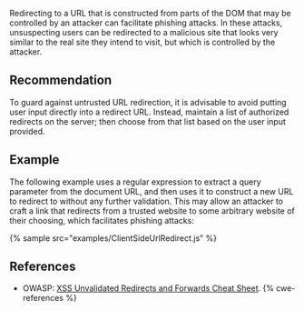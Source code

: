Redirecting to a URL that is constructed from parts of the DOM that may be controlled by an attacker can facilitate phishing attacks. In these attacks, unsuspecting users can be redirected to a malicious site that looks very similar to the real site they intend to visit, but which is controlled by the attacker.


## Recommendation
To guard against untrusted URL redirection, it is advisable to avoid putting user input directly into a redirect URL. Instead, maintain a list of authorized redirects on the server; then choose from that list based on the user input provided.


## Example
The following example uses a regular expression to extract a query parameter from the document URL, and then uses it to construct a new URL to redirect to without any further validation. This may allow an attacker to craft a link that redirects from a trusted website to some arbitrary website of their choosing, which facilitates phishing attacks:

{% sample src="examples/ClientSideUrlRedirect.js" %}

## References
* OWASP: [ XSS Unvalidated Redirects and Forwards Cheat Sheet](https://cheatsheetseries.owasp.org/cheatsheets/Unvalidated_Redirects_and_Forwards_Cheat_Sheet.html).
{% cwe-references %}
